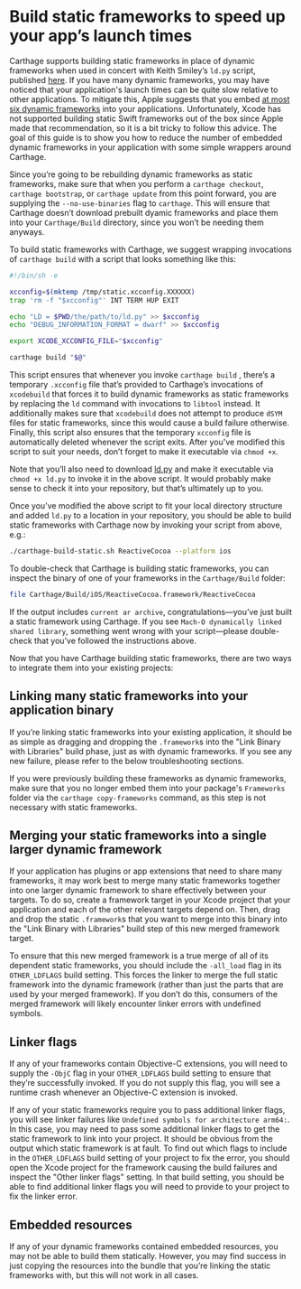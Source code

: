 # Build static frameworks to speed up your app’s launch times
Carthage supports building static frameworks in place of dynamic frameworks when used in concert with Keith Smiley’s `ld.py` script, published [here](https://github.com/keith/swift-staticlibs/blob/master/ld.py). If you have many dynamic frameworks, you may have noticed that your application's launch times can be quite slow relative to other applications. To mitigate this, Apple suggests that you embed [at most six dynamic frameworks](https://developer.apple.com/videos/play/wwdc2016/406/?time=1794) into your applications. Unfortunately, Xcode has not supported building static Swift frameworks out of the box since Apple made that recommendation, so it is a bit tricky to follow this advice. The goal of this guide is to show you how to reduce the number of embedded dynamic frameworks in your application with some simple wrappers around Carthage.

Since you’re going to be rebuilding dynamic frameworks as static frameworks, make sure that when you perform a `carthage checkout`,  `carthage bootstrap`, or `carthage update` from this point forward, you are supplying the `--no-use-binaries` flag to `carthage`. This will ensure that Carthage doesn’t download prebuilt dyamic frameworks and place them into your `Carthage/Build` directory, since you won’t be needing them anyways.

To build static frameworks with Carthage, we suggest wrapping invocations of `carthage build` with a script that looks something like this:

```bash
#!/bin/sh -e

xcconfig=$(mktemp /tmp/static.xcconfig.XXXXXX)
trap 'rm -f "$xcconfig"' INT TERM HUP EXIT

echo "LD = $PWD/the/path/to/ld.py" >> $xcconfig
echo "DEBUG_INFORMATION_FORMAT = dwarf" >> $xcconfig

export XCODE_XCCONFIG_FILE="$xcconfig"

carthage build "$@"
```

This script ensures that whenever you invoke `carthage build` , there’s a temporary `.xcconfig` file that’s provided to Carthage’s invocations of `xcodebuild` that forces it to build dynamic frameworks as static frameworks by replacing the `ld` command with invocations to `libtool` instead. It additionally makes sure that `xcodebuild`  does not attempt to produce `dSYM` files for static frameworks, since this would cause a build failure otherwise. Finally, this script also ensures that the temporary `xcconfig` file is automatically deleted whenever the script exits. After you've modified this script to suit your needs, don’t forget to make it executable via `chmod +x`.

Note that you’ll also need to download [ld.py](https://github.com/keith/swift-staticlibs/blob/master/ld.py) and make it executable via `chmod +x ld.py` to invoke it in the above script. It would probably make sense to check it into your repository, but that’s ultimately up to you.

Once you’ve modified the above script to fit your local directory structure and added `ld.py` to a location in your repository, you should be able to build static frameworks with Carthage now by invoking your script from above, e.g.:
```bash
./carthage-build-static.sh ReactiveCocoa --platform ios
```

To double-check that Carthage is building static frameworks, you can inspect the binary of one of your frameworks in the `Carthage/Build` folder:
```bash
file Carthage/Build/iOS/ReactiveCocoa.framework/ReactiveCocoa
```
If the output includes `current ar archive`, congratulations—you’ve just built a static framework using Carthage. If you see `Mach-O dynamically linked shared library`, something went wrong with your script—please double-check that you’ve followed the instructions above.

Now that you have Carthage building static frameworks, there are two ways to integrate them into your existing projects:

## Linking many static frameworks into your application binary
If you’re linking static frameworks into your existing application, it should be as simple as dragging and dropping the `.framework`s into the "Link Binary with Libraries" build phase, just as with dynamic frameworks. If you see any new failure, please refer to the below troubleshooting sections.

If you were previously building these frameworks as dynamic frameworks, make sure that you no longer embed them into your package's `Frameworks` folder via the `carthage copy-frameworks` command, as this step is not necessary with static frameworks.

## Merging your static frameworks into a single larger dynamic framework
If your application has plugins or app extensions that need to share many frameworks, it may work best to merge many static frameworks together into one larger dynamic framework to share effectively between your targets. To do so, create a framework target in your Xcode project that your application and each of the other relevant targets depend on. Then, drag and drop the static `.framework`s that you want to merge into this binary into the "Link Binary with Libraries" build step of this new merged framework target.

To ensure that this new merged framework is a true merge of all of its dependent static frameworks, you should include the `-all_load`  flag in its `OTHER_LDFLAGS` build setting. This forces the linker to merge the full static framework into the dynamic framework (rather than just the parts that are used by your merged framework). If you don’t do this, consumers of the merged framework will likely encounter linker errors with undefined symbols.

## Linker flags
If any of your frameworks contain Objective-C extensions, you will need to supply the `-ObjC` flag in your `OTHER_LDFLAGS` build setting to ensure that they’re successfully invoked. If you do not supply this flag, you will see a runtime crash whenever an Objective-C extension is invoked.

If any of your static frameworks require you to pass additional linker flags, you will see linker failures like `Undefined symbols for architecture arm64:`. In this case, you may need to pass some additional linker flags to get the static framework to link into your project. It should be obvious from the output which static framework is at fault. To find out which flags to include in the `OTHER_LDFLAGS` build setting of your project to fix the error, you should open the Xcode project for the framework causing the build failures and inspect the "Other linker flags" setting. In that build setting, you should be able to find additional linker flags you will need to provide to your project to fix the linker error.

## Embedded resources
If any of your dynamic frameworks contained embedded resources, you may not be able to build them statically. However, you may find success in just copying the resources into the bundle that you’re linking the static frameworks with, but this will not work in all cases.
